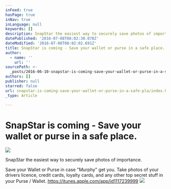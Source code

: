 ```yaml
---
inFeed: true
hasPage: true
inNav: true
inLanguage: null
keywords: []
description: SnapStar the easiest way to securely save photos of importance.
datePublished: '2016-07-08T08:02:30.078Z'
dateModified: '2016-07-08T08:02:02.691Z'
title: SnapStar is coming - Save your wallet or purse in a safe place.
author:
  - name: ''
    url: ''
sourcePath: >-
  _posts/2016-06-10-snapstar-is-coming-save-your-wallet-or-purse-in-a-safe-pla.md
authors: []
publisher: null
starred: false
url: snapstar-is-coming-save-your-wallet-or-purse-in-a-safe-pla/index.html
_type: Article

---
```

# SnapStar is coming - Save your wallet or purse in a safe place.
![](https://the-grid-user-content.s3-us-west-2.amazonaws.com/36594f15-c17a-4bf2-ad25-52ef301ffb7f.jpg)

SnapStar the easiest way to securely save photos of importance.

Save your Wallet or Purse in case "Murphy" get you. Take photos of your drivers licence, credit cards, loyalty cards, and any other top secret stuff in your Purse / Wallet. https://itunes.apple.com/app/id1117239999
![](https://the-grid-user-content.s3-us-west-2.amazonaws.com/48c4dc35-bfce-4f6a-89e4-dcfcf87e3561.jpg)
